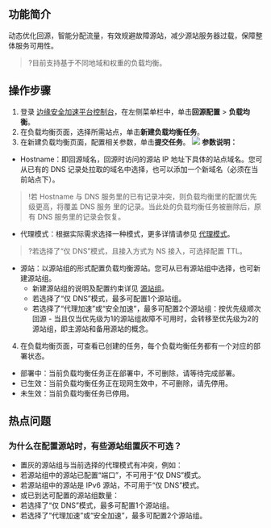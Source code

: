 ## 功能简介
动态优化回源，智能分配流量，有效规避故障源站，减少源站服务器过载，保障整体服务可用性。
>?目前支持基于不同地域和权重的负载均衡。



## 操作步骤
1. 登录 [边缘安全加速平台控制台](https://console.cloud.tencent.com/teo)，在左侧菜单栏中，单击**回源配置** > **负载均衡**。
2. 在负载均衡页面，选择所需站点，单击**新建负载均衡任务**。
3. 在新建负载均衡页面，配置相关参数，单击**提交任务**。
![](https://qcloudimg.tencent-cloud.cn/raw/be7a2ff834137b5978f7f3a34496435c.png)
**参数说明：**
 - Hostname：即回源域名，回源时访问的源站 IP 地址下具体的站点域名。您可从已有的 DNS 记录处拉取的域名中选择，也可以添加一个新域名（必须在当前站点下）。
>!若 Hostname 与 DNS 服务里的已有记录冲突，则负载均衡里的配置优先级更高，将覆盖 DNS 服务 里的记录。当此处的负载均衡任务被删除后，原有 DNS 服务里的记录会恢复。
 - 代理模式：根据实际需求选择一种模式，更多详情请参见 [代理模式](https://cloud.tencent.com/document/product/1552/70786)。
>?若选择了“仅 DNS”模式，且接入方式为 NS 接入，可选择配置 TTL。
>
 - 源站：以源站组的形式配置负载均衡源站。您可从已有源站组中选择，也可新建源站组。
    - 新建源站组的说明及配置约束详见 [源站组](https://cloud.tencent.com/document/product/1552/70904)。
    - 若选择了“仅 DNS”模式，最多可配置1个源站组。
    - 若选择了“代理加速”或“安全加速”，最多可配置2个源站组：按优先级顺次回源 - 当且仅当优先级为1的源站组故障不可用时，会转移至优先级为2的源站组，即主源站和备用源站的概念。
4. 在负载均衡页面，可查看已创建的任务，每个负载均衡任务都有一个对应的部署状态。
 - 部署中：当前负载均衡任务正在部署中，不可删除，请等待完成部署。
 - 已生效：当前负载均衡任务正在现网生效中，不可删除，请先停用。
 - 未生效：当前负载均衡任务已停用。


## 热点问题
### 为什么在配置源站时，有些源站组置灰不可选？
- 置灰的源站组与当前选择的代理模式有冲突，例如：
 - 若源站组中的源站已配置“端口”，不可用于“仅 DNS”模式。
 - 若源站组中的源站是 IPv6 源站，不可用于“仅 DNS”模式。
- 或已到达可配置的源站组数量：
 - 若选择了“仅 DNS”模式，最多可配置1个源站组。
 - 若选择了“代理加速”或“安全加速”，最多可配置2个源站组。
